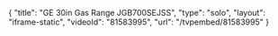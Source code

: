 {
    "title": "GE 30in Gas Range JGB700SEJSS",
    "type": "solo",
    "layout": "iframe-static",
    "videoId": "81583995",
    "url": "\/tvpembed\/81583995"
}